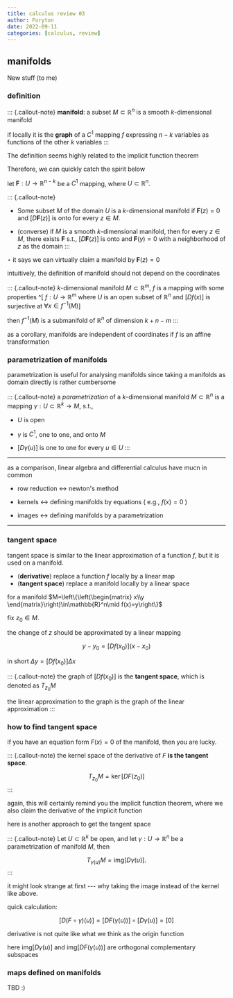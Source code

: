 ```yaml
---
title: calculus review 03
author: Furyton
date: 2022-09-11
categories: [calculus, review]
---
```


## manifolds

New stuff (to me)

### definition

::: {.callout-note}
**manifold**: a subset $M\subset \mathbb{R}^n$ is a smooth $k$-dimensional manifold

if locally it is the **graph** of a $C^1$ mapping $f$ expressing $n-k$ variables as functions of the other $k$ variables
:::

The definition seems highly related to the implicit function theorem

Therefore, we can quickly catch the spirit below

let $\mathbf{F}:U\rightarrow \mathbb{R}^{n-k}$ be a $C^1$ mapping, where $U\subset\mathbb{R}^n$.

::: {.callout-note}
- Some subset $M$ of the domain $U$ is a $k$-dimensional manifold if $\mathbf{F}(z)=0$ and $[D\mathbf{F}(z)]$ is onto for every $z\in M$.

- (converse) if $M$ is a smooth $k$-dimensional manifold, then for every $z\in M$, there exists $\mathbf{F}$ s.t., $[D\mathbf{F}(z)]$ is onto and $\mathbf{F}(y)=0$ with a neighborhood of $z$ as the domain
:::

$\star$ it says we can virtually claim a manifold by $\mathbf{F}(z)=0$

intuitively, the definition of manifold should not depend on the coordinates

::: {.callout-note}
$k$-dimensional manifold $M\subset\mathbb{R}^m$, $f$ is a mapping with some properties ^[ $f:U\rightarrow\mathbb{R}^m$ where $U$ is an open subset of $\mathbb{R}^n$ and $[Df(x)]$ is surjective at $\forall x\in f^{-1}(M)$]

then $f^{-1}(M)$ is a submanifold of $\mathbb{R}^n$ of dimension $k+n-m$
:::

as a corollary, manifolds are independent of coordinates if $f$ is an affine transformation

### parametrization of manifolds

parametrization is useful for analysing manifolds since taking a manifolds as domain directly is rather cumbersome

::: {.callout-note}
a *parametrization* of a $k$-dimensional manifold $M\subset\mathbb{R}^n$ is a mapping $\gamma:U\subset\mathbb{R}^k\rightarrow M$, s.t.,

- $U$ is open

- $\gamma$ is $C^1$, one to one, and onto $M$

- $[D\gamma(u)]$ is one to one for every $u\in U$
:::

---

as a comparison, linear algebra and differential calculus have mucn in common

- row reduction $\leftrightarrow$ newton's method

- kernels $\leftrightarrow$ defining manifolds by equations ( e.g., $f(x)=0$ )

- images $\leftrightarrow$ defining manifolds by a parametrization

---

### tangent space

tangent space is similar to the linear approximation of a function $f$, but it is used on a manifold.

- (**derivative**) replace a function $f$ locally by a linear map 
- (**tangent space**) replace a manifold locally by a linear space

for a manifold $M=\left\{\left(\begin{matrix} x\\y \end{matrix}\right)\in\mathbb{R}^n\mid f(x)=y\right\}$

fix $z_0\in M$.

the change of $z$ should be approximated by a linear mapping

$$
y-y_0=[Df(x_0)](x-x_0)
$$

in short $\Delta y=[Df(x_0)]\Delta x$

::: {.callout-note}
the graph of $[Df(x_0)]$ is the **tangent space**, which is denoted as $T_{z_0}M$

the linear approximation to the graph is the graph of the linear approximation
:::

### how to find tangent space

if you have an equation form $F(x)=0$ of the manifold, then you are lucky. 

::: {.callout-note}
the kernel space of the derivative of $F$ **is the tangent space**.

$$
T_{z_0}M=\ker [DF(z_0)]
$$
:::

again, this will certainly remind you the implicit function theorem, where we also claim the derivative of the implicit function

here is another approach to get the tangent space

::: {.callout-note}
Let $U\subset\mathbb{R}^k$ be open, and let $\gamma:U\rightarrow\mathbb{R}^n$ be a parametrization of manifold $M$, then

$$
T_{\gamma(u)}M=\textrm{img}[D\gamma(u)].
$$
:::

it might look strange at first --- why taking the image instead of the kernel like above.

quick calculation: 

$$
[D(F\circ\gamma)(u)]=[DF(\gamma(u))]\circ[D\gamma(u)]=[0]
$$

derivative is not quite like what we think as the origin function

here $\textrm{img}[D\gamma(u)]$ and $\textrm{img}[DF(\gamma(u))]$ are orthogonal complementary subspaces

### maps defined on manifolds

TBD :)